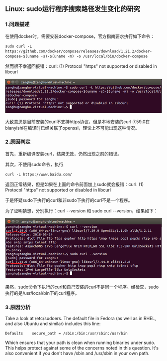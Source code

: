## Linux: sudo运行程序搜索路径发生变化的研究

### 1.问题描述

在使用docker时，需要安装docker-compose，官方指南要求执行如下命令：

```shell
sudo curl -L https://github.com/docker/compose/releases/download/1.21.2/docker-compose-$(uname -s)-$(uname -m) -o /usr/local/bin/docker-compose
```

然而很不幸返回报错：curl: \(1\) Protocol "https" not supported or disabled in libcurl

![](/assets/lonux009-1.png)

大致意思是目前安装的curl不支持https协议，但是本地安装的curl-7.59.0在bianyishi在编译时已经关联了openssl，理论上不可能出现这种情况。

### 2.原因判定

首先，重新编译安装curl，结果无效，仍然出现之前的错误。

其次，不使用sudo命令，执行

```shell
curl -L https://www.baidu.com/
```

返回正常结果，但是如果在上面的命令前面加上sudo就会报错：curl: \(1\) Protocol "https" not supported or disabled in libcurl

于是怀疑sudo下执行的curl和非sudo下执行的curl不是一个程序。

为了证明猜想，分别执行：curl --version 和 sudo curl --version，结果如下：

![](/assets/linux009-2.png)

果然，sudo命令下执行的curl和自己安装的curl不是同一个程序。经检查，sudo执行的是/usr/local/bin下的curl程序。

### 3.原因分析

Take a look at /etc/sudoers. The default file in Fedora (as well as in RHEL, and also Ubuntu and similar) includes this line:
```shell
Defaults    secure_path = /sbin:/bin:/usr/sbin:/usr/bin
```
Which ensures that your path is clean when running binaries under sudo. This helps protect against some of the concerns noted in this question. It's also convenient if you don't have /sbin and /usr/sbin in your own path.

